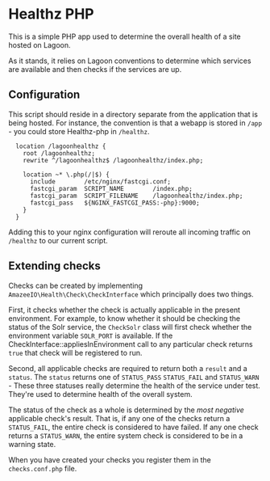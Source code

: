 # Healthz PHP

This is a simple PHP app used to determine the overall health of a site hosted on Lagoon.

As it stands, it relies on Lagoon conventions to determine which services are available
and then checks if the services are up.

## Configuration

This script should reside in a directory separate from the application that is being hosted.
For instance, the convention is that a webapp is stored in `/app` - you could store Healthz-php
in `/healthz`. 

```
  location /lagoonhealthz {
    root /lagoonhealthz;
    rewrite ^/lagoonhealthz$ /lagoonhealthz/index.php;

    location ~* \.php(/|$) {
      include        /etc/nginx/fastcgi.conf;
      fastcgi_param  SCRIPT_NAME        /index.php;
      fastcgi_param  SCRIPT_FILENAME    /lagoonhealthz/index.php;
      fastcgi_pass   ${NGINX_FASTCGI_PASS:-php}:9000;
    }
  }

```

Adding this to your nginx configuration will reroute all incoming traffic on `/healthz`
to our current script.


## Extending checks

Checks can be created by implementing `AmazeeIO\Health\Check\CheckInterface` 
which principally does two things.

First, it checks whether the check is actually applicable in the present environment.
For example, to know whether it should be checking the status of the Solr service, the `CheckSolr` class
will first check whether the environment variable `SOLR_PORT` is available.
If the CheckInterface::appliesInEnvironment call to any particular check returns `true`
that check will be registered to run.

Second, all applicable checks are required to return both a `result` and a `status`.
The `status` returns one of `STATUS_PASS` `STATUS_FAIL` and `STATUS_WARN` - These three statuses
really determine the health of the service under test. They're used to determine health of the overall system.

The status of the check as a whole is determined by the _most negative_ applicable check's result.
That is, if any one of the checks return a `STATUS_FAIL`, the entire check is considered to have failed.
If any one check returns a `STATUS_WARN`, the entire system check is considered to be in a warning state.

When you have created your checks you register them in the `checks.conf.php` file. 